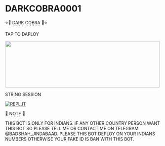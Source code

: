 # DARKCOBRA0001
<h> ⭐🌟 D͙A͙R͙K͙ C͙O͙B͙R͙A͙ 🌟⭐ </h>



<h> TAP TO DAPLOY </h>

<p align=""><a href="https://heroku.com/deploy?template=https://github.com/SUKHPAL443/DARKCOBRA">
<img src="https://img.shields.io/badge/Deploy%20To%20Heroku-aqua?style=flat&logo=heroku" width="500" height="150.100" /></a></p>

<H>STRING SESSION</H>

[![REPL.IT](https://img.shields.io/badge/repl.it-generateString-yellowgreen )](https://replit.com/@SUKHPAL443/DARKCOBRA-1#main.py)

<h>🌟 N͙O͙T͙E͙ 🌟 </h>

<p> THIS BOT IS ONLY FOR INDIANS. IF ANY OTHER COUNTRY PERSON WANT THIS BOT SO PLEASE TELL ME OR CONTACT ME ON TELEGRAM @BADSHAH_JINDABAAD. PLEASE THIS BOT DEPLOY ON YOUR INDIANS NUMBERS
OTHERWISE YOUR FAKE ID IS BAN WITH THIS BOT. </p>
